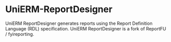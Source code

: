 UniERM-ReportDesigner
=====================

UniERM ReportDesigner generates reports using the Report Definition Language (RDL) specification. UniERM ReportDesigner is a fork of ReportFU / fyireporting.
